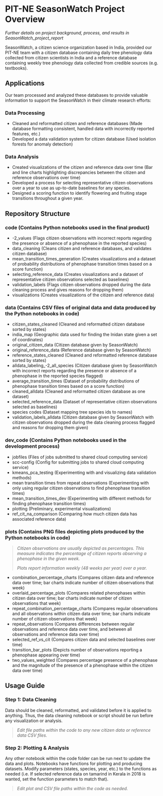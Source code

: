 # PIT-NE SeasonWatch Project Overview

_Further details on project background, process, and results in SeasonWatch_project_report_

SeasonWatch, a citizen science organization based in India, provided our PIT-NE team with a citizen database containing daily tree phenology data collected from citizen scientists in India and a reference database containing weekly tree phenology data collected from credible sources (e.g. textbooks).

## Applications

Our team processed and analyzed these databases to provide valuable information to support the SeasonWatch in their climate research efforts:

### Data Processing

- Cleaned and reformatted citizen and reference databases (Made database formatting consistent, handled data with incorrectly reported features, etc.)
- Developed a data validation system for citizen database (Used isolation forests for anomaly detection)

### Data Analysis

- Created visualizations of the citizen and reference data over time (Bar and line charts highlighting discrepancies between the citizen and reference observations over time)
- Developed a process for selecting representative citizen observations over a year to use as up-to-date baselines for any species.
- Designed a scoring function to identify flowering and fruiting stage transitions throughout a given year.

## Repository Structure

### code (Contains Python notebooks used in the final product)
  - -2_values (Flags citizen observations with incorrect reports regarding the presence or absence of a phenophase in the reported species)
  - data_cleaning (Cleans citizen and reference databases, and validates citizen database)
  - mean_transition_times_generation (Creates visualizations and a dataset of probability distributions of phenophase transition times based on a score function)
  - selecting_reference_data (Creates visualizations and a dataset of representative citizen observations selected as baselines)
  - validation_labels (Flags citizen observations dropped during the data cleaning process and gives reasons for dropping them)
  - visualizations (Creates visualizations of the citizen and reference data)
### data (Contains CSV files of original data and data produced by the Python notebooks in code)
  - citizen_states_cleaned (Cleaned and reformatted citizen database sorted by states)
  - india_map (Geographic data used for finding the Inidan state given a set of coordinates)
  - original_citizen_data (Citizen database given by SeasonWatch)
  - original_reference_data (Reference database given by SeasonWatch)
  - reference_states_cleaned (Cleaned and reformatted reference database sorted by states)
  - alldata_labeling_-2_all_species (Citizen database given by SeasonWatch with incorrect reports regarding the presence or absence of a phenophase in the reported species flagged)
  - average_transition_times (Dataset of probability distributions of phenophase transition times based on a score function)
  - cleaned_alldata (Cleaned and reformatted citizen database as one dataset)
  - selected_reference_data (Dataset of representative citizen observations selected as baselines)
  - species codes (Dataset mapping tree species ids to names)
  - validation_labels_alldata (Citizen database given by SeasonWatch with citizen observations dropped during the data cleaning process flagged and reasons for dropping them given)
### dev_code (Contains Python notebooks used in the development process)
  - jobfiles (Files of jobs submitted to shared cloud computing service)
  - scc-config (Config for submitting jobs to shared cloud computing service)
  - kmeans_pca_testing (Experimenting with and visualizing data validation methods)
  - mean transition times from repeat observations (Experimenting with only using regular citizen observations to find phenophase transition times)
  - mean_transition_times_dev (Experimenting with different methods for finding phenophase transition times)
  - plotting (Preliminary, experimental visualizations)
  - ref_cit_na_comparison (Comparing how much citizen data has associated reference data)
### plots (Contains PNG files depicting plots produced by the Python notebooks in code)

> _Citizen observations are usually depicted as percentages. This measure indicates the percentage of citizen reports observing a phenophase in the given week._
>
> _Plots report information weekly (48 weeks per year) over a year._

  - combination_percentage_charts (Compares citizen data and reference data over time; bar charts indicate number of citizen observations that week)
  - overlaid_percentage_plots (Compares related phenophases within citizen data over time; bar charts indicate number of citizen observations that week)
  - repeat_combination_percentage_charts (Compares regular observations and all observations within citizen data over time; bar charts indicate number of citizen observations that week)
  - repeat_observations (Compares differences between regular observations and reference data over time, and between all observations and reference data over time)
  - selected_ref_vs_cit (Compares citizen data and selected baselines over time)
  - transition_bar_plots (Depicts number of observations reporting a phenophase appearing over time)
  - two_values_weighted (Compares percentage presence of a phenophase and the magnitude of the presence of a phenophase within the citizen data over time)

## Usage Guide

### Step 1: Data Cleaning

Data should be cleaned, reformatted, and validated before it is applied to anything. Thus, the data cleaning notebook or script should be run before any visualization or analysis.

> _Edit file paths within the code to any new citizen data or reference data CSV files._

### Step 2: Plotting & Analysis

Any other notebook within the code folder can be run next to update the data and plots. Notebooks have functions for plotting and producing datasets. Modify parameters (states, species, year, etc.) to the functions as needed (i.e. If selected reference data on tamarind in Kerala in 2018 is wanted, set the function parameters to match that).

> _Edit plot and CSV file paths within the code as needed._
